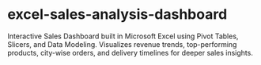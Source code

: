 # excel-sales-analysis-dashboard
Interactive Sales Dashboard built in Microsoft Excel using Pivot Tables, Slicers, and Data Modeling. Visualizes revenue trends, top-performing products, city-wise orders, and delivery timelines for deeper sales insights.
